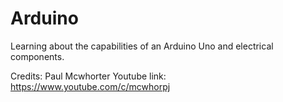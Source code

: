 # Arduino 
Learning about the capabilities of an Arduino Uno and electrical components.

Credits: Paul Mcwhorter
Youtube link: https://www.youtube.com/c/mcwhorpj

